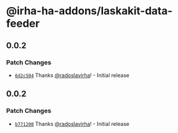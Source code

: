 # @irha-ha-addons/laskakit-data-feeder

## 0.0.2

### Patch Changes

- [`6d2c504`](https://github.com/radoslavirha/ha-addons/commit/6d2c50441ceda055d1fd17709cd5ff47f41b6c37) Thanks [@radoslavirha](https://github.com/radoslavirha)! - Initial release

## 0.0.2

### Patch Changes

- [`b771200`](https://github.com/radoslavirha/ha-addons/commit/b771200f366bfdcdddabd85830bb43af71667354) Thanks [@radoslavirha](https://github.com/radoslavirha)! - Initial release
